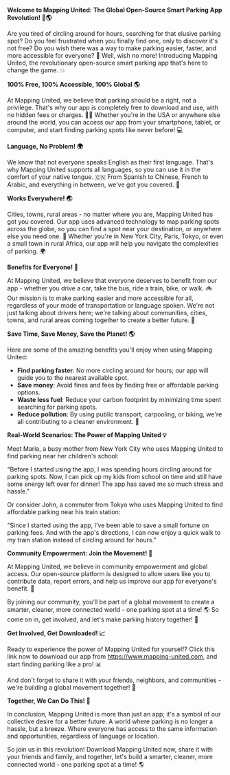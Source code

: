 **Welcome to Mapping United: The Global Open-Source Smart Parking App Revolution! 🚗🌎**

Are you tired of circling around for hours, searching for that elusive parking spot? Do you feel frustrated when you finally find one, only to discover it's not free? Do you wish there was a way to make parking easier, faster, and more accessible for everyone? 🤔 Well, wish no more! Introducing Mapping United, the revolutionary open-source smart parking app that's here to change the game. 💥

**100% Free, 100% Accessible, 100% Global 🌎**

At Mapping United, we believe that parking should be a right, not a privilege. That's why our app is completely free to download and use, with no hidden fees or charges. 🙅‍♂️ Whether you're in the USA or anywhere else around the world, you can access our app from your smartphone, tablet, or computer, and start finding parking spots like never before! 💻

**Language, No Problem! 🌍**

We know that not everyone speaks English as their first language. That's why Mapping United supports all languages, so you can use it in the comfort of your native tongue. 🇨🇳 From Spanish to Chinese, French to Arabic, and everything in between, we've got you covered. 💬

**Works Everywhere! 🌏**

Cities, towns, rural areas - no matter where you are, Mapping United has got you covered. Our app uses advanced technology to map parking spots across the globe, so you can find a spot near your destination, or anywhere else you need one. 📍 Whether you're in New York City, Paris, Tokyo, or even a small town in rural Africa, our app will help you navigate the complexities of parking. 🌍

**Benefits for Everyone! 🤝**

At Mapping United, we believe that everyone deserves to benefit from our app - whether you drive a car, take the bus, ride a train, bike, or walk. 🚲 Our mission is to make parking easier and more accessible for all, regardless of your mode of transportation or language spoken. We're not just talking about drivers here; we're talking about communities, cities, towns, and rural areas coming together to create a better future. 🌟

**Save Time, Save Money, Save the Planet! 🌎**

Here are some of the amazing benefits you'll enjoy when using Mapping United:

* **Find parking faster**: No more circling around for hours; our app will guide you to the nearest available spot.
* **Save money**: Avoid fines and fees by finding free or affordable parking options.
* **Waste less fuel**: Reduce your carbon footprint by minimizing time spent searching for parking spots.
* **Reduce pollution**: By using public transport, carpooling, or biking, we're all contributing to a cleaner environment. 🌿

**Real-World Scenarios: The Power of Mapping United 💡**

Meet Maria, a busy mother from New York City who uses Mapping United to find parking near her children's school:

"Before I started using the app, I was spending hours circling around for parking spots. Now, I can pick up my kids from school on time and still have some energy left over for dinner! The app has saved me so much stress and hassle."

Or consider John, a commuter from Tokyo who uses Mapping United to find affordable parking near his train station:

"Since I started using the app, I've been able to save a small fortune on parking fees. And with the app's directions, I can now enjoy a quick walk to my train station instead of circling around for hours."

**Community Empowerment: Join the Movement! 🌟**

At Mapping United, we believe in community empowerment and global access. Our open-source platform is designed to allow users like you to contribute data, report errors, and help us improve our app for everyone's benefit. 💪

By joining our community, you'll be part of a global movement to create a smarter, cleaner, more connected world - one parking spot at a time! 🌎 So come on in, get involved, and let's make parking history together! 🚀

**Get Involved, Get Downloaded! 📈**

Ready to experience the power of Mapping United for yourself? Click this link now to download our app from https://www.mapping-united.com, and start finding parking like a pro! 📊

And don't forget to share it with your friends, neighbors, and communities - we're building a global movement together! 🌟

**Together, We Can Do This! 💪**

In conclusion, Mapping United is more than just an app; it's a symbol of our collective desire for a better future. A world where parking is no longer a hassle, but a breeze. Where everyone has access to the same information and opportunities, regardless of language or location.

So join us in this revolution! Download Mapping United now, share it with your friends and family, and together, let's build a smarter, cleaner, more connected world - one parking spot at a time! 🌎